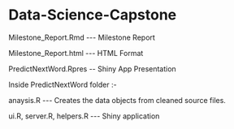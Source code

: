 # Data-Science-Capstone


Milestone_Report.Rmd  --- Milestone Report

Milestone_Report.html --- HTML Format

PredictNextWord.Rpres -- Shiny App Presentation

Inside PredictNextWord folder :-

anaysis.R --- Creates the data objects from cleaned source files.

ui.R, server.R, helpers.R --- Shiny application



